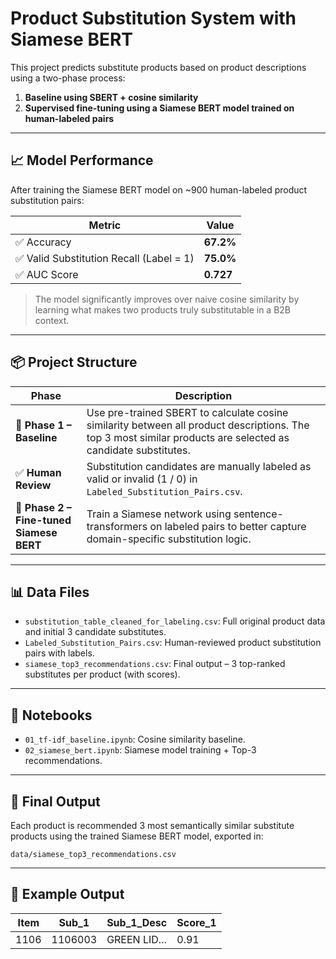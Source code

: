 # Product Substitution System with Siamese BERT

This project predicts substitute products based on product descriptions using a two-phase process:
1. **Baseline using SBERT + cosine similarity**
2. **Supervised fine-tuning using a Siamese BERT model trained on human-labeled pairs**

---

## 📈 Model Performance

After training the Siamese BERT model on ~900 human-labeled product substitution pairs:

| Metric | Value |
|--------|--------|
| ✅ Accuracy | **67.2%** |
| ✅ Valid Substitution Recall (Label = 1) | **75.0%** |
| ✅ AUC Score | **0.727** |

> The model significantly improves over naive cosine similarity by learning what makes two products truly substitutable in a B2B context.

---

## 📦 Project Structure

| Phase | Description |
|-------|-------------|
| 🧠 **Phase 1 – Baseline** | Use pre-trained SBERT to calculate cosine similarity between all product descriptions. The top 3 most similar products are selected as candidate substitutes. |
| ✅ **Human Review** | Substitution candidates are manually labeled as valid or invalid (1 / 0) in `Labeled_Substitution_Pairs.csv`. |
| 🔁 **Phase 2 – Fine-tuned Siamese BERT** | Train a Siamese network using sentence-transformers on labeled pairs to better capture domain-specific substitution logic. |

---

## 📊 Data Files

- `substitution_table_cleaned_for_labeling.csv`: Full original product data and initial 3 candidate substitutes.
- `Labeled_Substitution_Pairs.csv`: Human-reviewed product substitution pairs with labels.
- `siamese_top3_recommendations.csv`: Final output – 3 top-ranked substitutes per product (with scores).

---

## 🧪 Notebooks

- `01_tf-idf_baseline.ipynb`: Cosine similarity baseline.
- `02_siamese_bert.ipynb`: Siamese model training + Top-3 recommendations.

---

## 📂 Final Output

Each product is recommended 3 most semantically similar substitute products using the trained Siamese BERT model, exported in:

`data/siamese_top3_recommendations.csv`

---

## 📌 Example Output

| Item | Sub_1 | Sub_1_Desc | Score_1 |
|------|--------|-------------|---------|
| 1106 | 1106003 | GREEN LID... | 0.91 |

